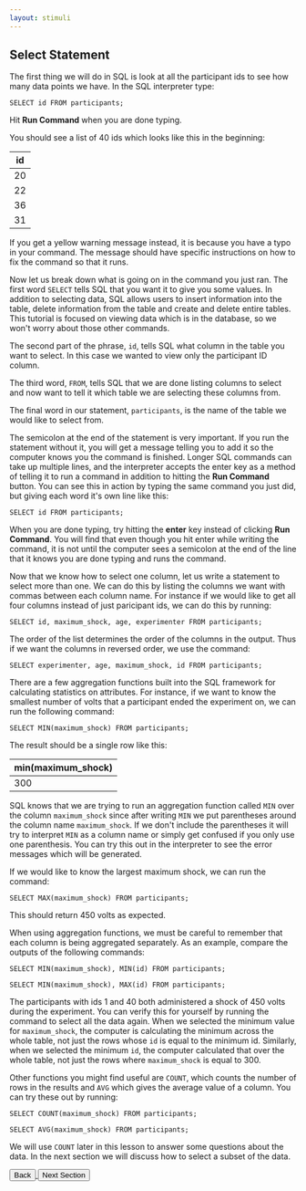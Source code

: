 ```yaml
---
layout: stimuli
---
```


## Select Statement

The first thing we will do in SQL is look at all the participant ids to see how many data points we have. In the SQL interpreter type:

`SELECT id FROM participants;`

Hit <b>Run Command</b> when you are done typing.

You should see a list of 40 ids which looks like this in the beginning:

<table class="table table-bordered table-sm table-striped">
	<thead>
		<tr><th>id</th></tr>
	</thead>
	<tbody>
		<tr><td>20</td></tr>
		<tr><td>22</td></tr>
		<tr><td>36</td></tr>
		<tr><td>31</td></tr>
	</tbody>
</table>

If you get a yellow warning message instead, it is because you have a typo in your command. The message should have specific instructions on how to fix the command so that it runs.

Now let us break down what is going on in the command you just ran. The first word `SELECT` tells SQL that you want it to give you some values. In addition to selecting data, SQL allows users to insert information into the table, delete information from the table and create and delete entire tables. This tutorial is focused on viewing data which is in the database, so we won't worry about those other commands.

The second part of the phrase, `id`, tells SQL what column in the table you want to select. In this case we wanted to view only the participant ID column.

The third word, `FROM`, tells SQL that we are done listing columns to select and now want to tell it which table we are selecting these columns from.

The final word in our statement, `participants`, is the name of the table we would like to select from.

The semicolon at the end of the statement is very important. If you run the statement without it, you will get a message telling you to add it so the computer knows you the command is finished. Longer SQL commands can take up multiple lines, and the interpreter accepts the enter key as a method of telling it to run a command in addition to hitting the <b>Run Command</b> button. You can see this in action by typing the same command you just did, but giving each word it's own line like this:

`SELECT
id
FROM
participants;`

When you are done typing, try hitting the <b>enter</b> key instead of clicking <b>Run Command</b>. You will find that even though you hit enter while writing the command, it is not until the computer sees a semicolon at the end of the line that it knows you are done typing and runs the command.

Now that we know how to select one column, let us write a statement to select more than one. We can do this by listing the columns we want with commas between each column name. For instance if we would like to get all four columns instead of just paricipant ids, we can do this by running:
	
`SELECT id, maximum_shock, age, experimenter FROM participants;`

The order of the list determines the order of the columns in the output. Thus if we want the columns in reversed order, we use the command:
	
`SELECT experimenter, age, maximum_shock, id FROM participants;`

There are a few aggregation functions built into the SQL framework for calculating statistics on attributes. For instance, if we want to know the smallest number of volts that a participant ended the experiment on, we can run the following command:
	
`SELECT MIN(maximum_shock) FROM participants;`

The result should be a single row like this:

<table class="table table-bordered table-sm table-striped"><thead><tr><th>min(maximum_shock)</th></tr></thead><tbody><tr><td>300</td></tr></tbody></table>

SQL knows that we are trying to run an aggregation function called `MIN` over the column `maximum_shock` since after writing `MIN` we put parentheses around the column name `maximum_shock`. If we don't include the parentheses it will try to interpret `MIN` as a column name or simply get confused if you only use one parenthesis. You can try this out in the interpreter to see the error messages which will be generated.

If we would like to know the largest maximum shock, we can run the command:
	
`SELECT MAX(maximum_shock) FROM participants;`

This should return 450 volts as expected.

When using aggregation functions, we must be careful to remember that each column is being aggregated separately. As an example, compare the outputs of the following commands:
	
`SELECT MIN(maximum_shock), MIN(id) FROM participants;`
	
`SELECT MIN(maximum_shock), MAX(id) FROM participants;`

The participants with ids 1 and 40 both administered a shock of 450 volts during the experiment. You can verify this for yourself by running the command to select all the data again. When we selected the minimum value for `maximum_shock`, the computer is calculating the minimum across the whole table, not just the rows whose `id` is equal to the minimum id. Similarly, when we selected the minimum `id`, the computer calculated that over the whole table, not just the rows where `maximum_shock` is equal to 300.

Other functions you might find useful are `COUNT`, which counts the number of rows in the results and `AVG` which gives the average value of a column. You can try these out by running:
	
`SELECT COUNT(maximum_shock) FROM participants;`
	
`SELECT AVG(maximum_shock) FROM participants;`

We will use `COUNT` later in this lesson to answer some questions about the data. In the next section we will discuss how to select a subset of the data.

<div class="container">
	<a href="/2018/11/28/An-Introduction-to-SQL.html">
		<button class="btn btn-secondary">Back</button>
	</a>
	<a href="/sql-pref-stimuli/instructions-2.html">
		<button class="btn btn-success">Next Section</button>
	</a>
</div>
